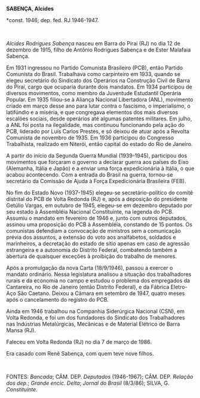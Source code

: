 **SABENÇA, Alcides**

\*const. 1946; dep. fed. RJ 1946-1947.

 

*Alcides Rodrigues Sabença* nasceu em Barra do Piraí (RJ) no dia 12 de
dezembro de 1915, filho de Antônio Rodrigues Sabença e de Ester Malafaia
Sabença.

Em 1931 ingressou no Partido Comunista Brasileiro (PCB), então Partido
Comunista do Brasil. Trabalhava como carpinteiro em 1933, quando se
elegeu secretário do Sindicato dos Operários na Construção Civil de
Barra do Piraí, cargo que ocuparia durante dois mandatos. Em 1934
participou de diversos movimentos, como membro da Juventude Estudantil
Operária Popular. Em 1935 filiou-se à Aliança Nacional Libertadora
(ANL), movimento criado em março desse ano para lutar contra o fascismo,
o imperialismo, o latifúndio e a miséria, e que congregava elementos dos
mais diversos escalões sociais, desde operários até algumas patentes
militares. Em julho, a ANL foi posta na ilegalidade, mas continuou
funcionando pela ação do PCB, liderado por Luís Carlos Prestes, e só
deixou de atuar após a Revolta Comunista de novembro de 1935. Em 1936
participou do Congresso Trabalhista, realizado em Niterói, então capital
do estado do Rio de Janeiro.

A partir do início da Segunda Guerra Mundial (1939-1945), participou dos
movimentos que forçaram o governo a declarar guerra aos países do Eixo
(Alemanha, Itália e Japão) e a enviar uma força expedicionária à Itália,
o que acabou acontecendo. Com a entrada do Brasil na guerra, tornou-se
secretário da Comissão de Ajuda à Força Expedicionária Brasileira (FEB).

No fim do Estado Novo (1937-1945) elegeu-se secretário-político do
comitê distrital do PCB de Volta Redonda (RJ) e, após a deposição do
presidente Getúlio Vargas, em outubro de 1945, elegeu-se em dezembro
deputado por seu estado à Assembléia Nacional Constituinte, na legenda
do PCB. Assumiu o mandato em fevereiro de 1946 e, junto com outros
deputados, assinou uma proposição do PCB à Assembléia, constando de 15
pontos. Os comunistas defendiam a convocação de ministros sem a
comunicação prévia dos assuntos, a extensão do voto aos analfabetos,
soldados e marinheiros, a decretação do estado de sítio apenas em caso
de agressão estrangeira e a autonomia do Distrito Federal, combatendo
também a abertura de quaisquer exceções à proibição do trabalho de
menores.

Após a promulgação da nova Carta (18/9/1946), passou a exercer o mandato
ordinário. Nessa legislatura analisou a situação dos trabalhadores
rurais e da economia no campo e estudou o problema dos empregados da
Cantareira, no Rio de Janeiro (então Distrito Federal), e da Fábrica
Eletro-Aço São Caetano. Deixou a Câmara em setembro de 1947, quatro
meses após o cancelamento do registro do PCB.

Ainda em 1946 trabalhou na Companhia Siderúrgica Nacional (CSN), em
Volta Redonda, e foi um dos fundadores do Sindicato dos Trabalhadores
nas Indústrias Metalúrgicas, Mecânicas e de Material Elétrico de Barra
Mansa (RJ).

Faleceu em Volta Redonda (RJ) no dia 7 de março de 1986.

Era casado com Renê Sabença, com quem teve nove filhos.

 

FONTES: *Bancada*; CÂM. DEP. *Deputados* (1946-1967); CÂM. DEP. *Relação
dos dep*.; *Grande encic. Delta*; *Jornal do Brasil* (8/3/86); SILVA, G.
*Constituinte*.

 
